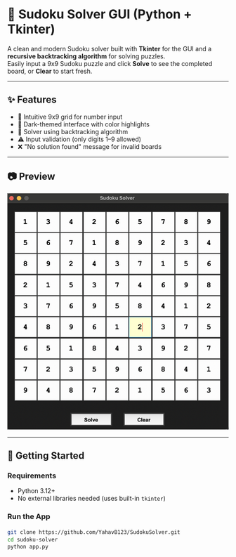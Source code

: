# 🧩 Sudoku Solver GUI (Python + Tkinter)

A clean and modern Sudoku solver built with **Tkinter** for the GUI and a **recursive backtracking algorithm** for solving puzzles.  
Easily input a 9x9 Sudoku puzzle and click **Solve** to see the completed board, or **Clear** to start fresh.

---

## ✨ Features

- 🔢 Intuitive 9x9 grid for number input
- 🎨 Dark-themed interface with color highlights
- 🧠 Solver using backtracking algorithm
- ⚠️ Input validation (only digits 1–9 allowed)
- ❌ "No solution found" message for invalid boards

---

## 📷 Preview

<img src="screenshot.png" alt="Sudoku Solver Screenshot" width="600"/>

---

## 🚀 Getting Started

### Requirements

- Python 3.12+
- No external libraries needed (uses built-in `tkinter`)

### Run the App

```bash
git clone https://github.com/YahavB123/SudokuSolver.git
cd sudoku-solver
python app.py
```
